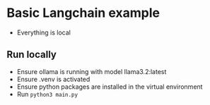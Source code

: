 # Basic Langchain example

- Everything is local

## Run locally

- Ensure ollama is running with model llama3.2:latest
- Ensure .venv is activated
- Ensure python packages are installed in the virtual environment
- Run `python3 main.py`
